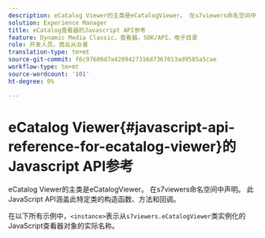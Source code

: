 ```yaml
---
description: eCatalog Viewer的主类是eCatalogViewer。 在s7viewers命名空间中声明。 此JavaScript API涵盖此特定类的构造函数、方法和回调。
solution: Experience Manager
title: eCatalog查看器的Javascript API参考
feature: Dynamic Media Classic，查看器，SDK/API，电子目录
role: 开发人员，商业从业者
translation-type: tm+mt
source-git-commit: f6c97606d7a4209427316d7367013ad9585a5cae
workflow-type: tm+mt
source-wordcount: '101'
ht-degree: 0%

---
```



# eCatalog Viewer{#javascript-api-reference-for-ecatalog-viewer}的Javascript API参考

eCatalog Viewer的主类是eCatalogViewer。 在s7viewers命名空间中声明。 此JavaScript API涵盖此特定类的构造函数、方法和回调。

在以下所有示例中，`<instance>`表示从`s7viewers.eCatalogViewer`类实例化的JavaScript查看器对象的实际名称。
